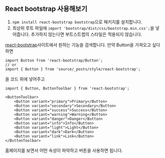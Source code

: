 ## React bootstrap 사용해보기

1. `npm install react-bootstrap bootstrap`으로 패키지를 설치합니다.
2. 최상위 루트 파일에 `import 'bootstrap/dist/css/bootstrap.min.css';`을 넣어줍니다. 추가하지 않는다면 부트스트랩의 스타일은 적용되지 않습니다.

[react-bootstrap](https://react-bootstrap.netlify.app/components/navbar/)사이트에서 원하는 기능을 검색합니다. 만약 Button을 가져오고 싶다 하면

```react
import Button from 'react-bootstrap/Button';
// or 
import { Button } from 'source/_posts/style/react-bootstrap';
```

을 코드 위에 넣어주고

```react
import { Button, ButtonToolbar } from 'react-bootstrap';

<ButtonToolbar>
    <Button variant="primary">Primary</Button>
    <Button variant="secondary">Secondary</Button>
    <Button variant="success">Success</Button>
    <Button variant="warning">Warning</Button>
    <Button variant="danger">Danger</Button>
    <Button variant="info">Info</Button>
    <Button variant="light">Light</Button>
    <Button variant="dark">Dark</Button>
    <Button variant="link">Link</Button>
</ButtonToolbar>
```

홈페이지를 보면서 어떤 속성이 파악하고 버튼을 사용하면 됩니다.



